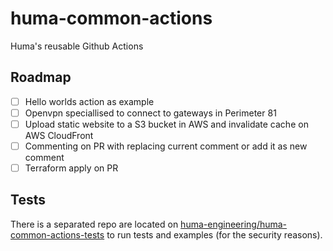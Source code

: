 # huma-common-actions
Huma's reusable Github Actions

## Roadmap

- [ ] Hello worlds action as example
- [ ] Openvpn speciallised to connect to gateways in Perimeter 81
- [ ] Upload static website to a S3 bucket in AWS and invalidate cache on AWS CloudFront
- [ ] Commenting on PR with replacing current comment or add it as new comment
- [ ] Terraform apply on PR

## Tests
There is a separated repo are located on [huma-engineering/huma-common-actions-tests](https://github.com/huma-engineering/huma-common-actions-tests) to run tests and examples (for the security reasons).
